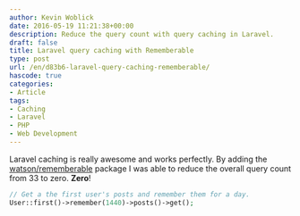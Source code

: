 ```yaml
---
author: Kevin Woblick
date: 2016-05-19 11:21:38+00:00
description: Reduce the query count with query caching in Laravel.
draft: false
title: Laravel query caching with Rememberable
type: post
url: /en/d83b6-laravel-query-caching-rememberable/
hascode: true
categories:
- Article
tags:
- Caching
- Laravel
- PHP
- Web Development
---
```


Laravel caching is really awesome and works perfectly. By adding the [watson/rememberable](https://github.com/dwightwatson/rememberable) package I was able to reduce the overall query count from 33 to zero. **Zero**!

```php
// Get a the first user's posts and remember them for a day.
User::first()->remember(1440)->posts()->get();
```
